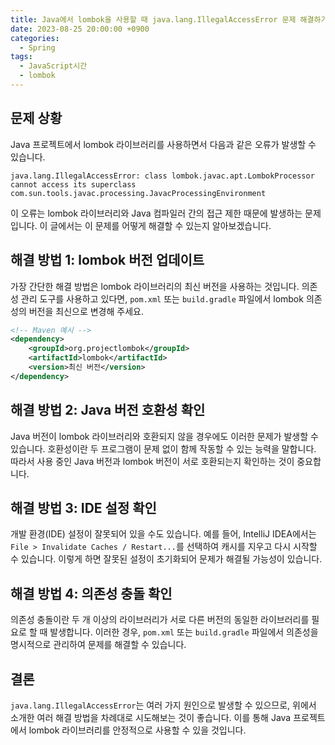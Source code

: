 ```yaml
---
title: Java에서 lombok을 사용할 때 java.lang.IllegalAccessError 문제 해결하기
date: 2023-08-25 20:00:00 +0900
categories:
  - Spring
tags:
  - JavaScript시간
  - lombok
---
```

## 문제 상황

Java 프로젝트에서 lombok 라이브러리를 사용하면서 다음과 같은 오류가 발생할 수 있습니다.

```
java.lang.IllegalAccessError: class lombok.javac.apt.LombokProcessor cannot access its superclass com.sun.tools.javac.processing.JavacProcessingEnvironment
```

이 오류는 lombok 라이브러리와 Java 컴파일러 간의 접근 제한 때문에 발생하는 문제입니다. 이 글에서는 이 문제를 어떻게 해결할 수 있는지 알아보겠습니다.

## 해결 방법 1: lombok 버전 업데이트

가장 간단한 해결 방법은 lombok 라이브러리의 최신 버전을 사용하는 것입니다. 의존성 관리 도구를 사용하고 있다면, `pom.xml` 또는 `build.gradle` 파일에서 lombok 의존성의 버전을 최신으로 변경해 주세요.

```xml
<!-- Maven 예시 -->
<dependency>
    <groupId>org.projectlombok</groupId>
    <artifactId>lombok</artifactId>
    <version>최신 버전</version>
</dependency>
```

## 해결 방법 2: Java 버전 호환성 확인

Java 버전이 lombok 라이브러리와 호환되지 않을 경우에도 이러한 문제가 발생할 수 있습니다. 호환성이란 두 프로그램이 문제 없이 함께 작동할 수 있는 능력을 말합니다. 따라서 사용 중인 Java 버전과 lombok 버전이 서로 호환되는지 확인하는 것이 중요합니다.

## 해결 방법 3: IDE 설정 확인

개발 환경(IDE) 설정이 잘못되어 있을 수도 있습니다. 예를 들어, IntelliJ IDEA에서는 `File > Invalidate Caches / Restart...`를 선택하여 캐시를 지우고 다시 시작할 수 있습니다. 이렇게 하면 잘못된 설정이 초기화되어 문제가 해결될 가능성이 있습니다.

## 해결 방법 4: 의존성 충돌 확인

의존성 충돌이란 두 개 이상의 라이브러리가 서로 다른 버전의 동일한 라이브러리를 필요로 할 때 발생합니다. 이러한 경우, `pom.xml` 또는 `build.gradle` 파일에서 의존성을 명시적으로 관리하여 문제를 해결할 수 있습니다.

## 결론

`java.lang.IllegalAccessError`는 여러 가지 원인으로 발생할 수 있으므로, 위에서 소개한 여러 해결 방법을 차례대로 시도해보는 것이 좋습니다. 이를 통해 Java 프로젝트에서 lombok 라이브러리를 안정적으로 사용할 수 있을 것입니다.